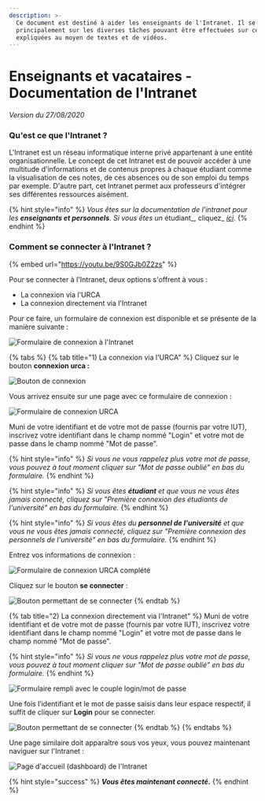 ```yaml
---
description: >-
  Ce document est destiné à aider les enseignants de l'Intranet. Il se concentre
  principalement sur les diverses tâches pouvant être effectuées sur ce site
  expliquées au moyen de textes et de vidéos.
---
```


# Enseignants et vacataires - Documentation de l'Intranet

_Version du 27/08/2020_

### Qu'est ce que l'Intranet ? 

L'Intranet est un réseau informatique interne privé appartenant à une entité organisationnelle. Le concept de cet Intranet est de pouvoir accéder à une multitude d'informations et de contenus propres à chaque étudiant comme la visualisation de ces notes, de ces absences ou de son emploi du temps par exemple. D'autre part, cet Intranet permet aux professeurs d'intégrer ses différentes ressources aisément.

{% hint style="info" %}
_Vous êtes sur la documentation de l'intranet pour les **enseignants et personnels**. Si vous êtes un_ étudiant_, cliquez_ [_ici_](https://app.gitbook.com/@dannebicque/s/intranet/~/drafts/-LzHiccbPZawhyR8nTHu/eleve-documentation-de-lintranet)_._
{% endhint %}

### Comment se connecter à l'Intranet ?

{% embed url="https://youtu.be/9S0GJb0Z2zs" %}

Pour se connecter à l'Intranet, deux options s'offrent à vous : 

* La connexion via l'URCA
* La connexion directement via l'Intranet

Pour ce faire, un formulaire de connexion est disponible et se présente de la manière suivante :

![Formulaire de connexion &#xE0; l&apos;Intranet](.gitbook/assets/image%20%2819%29.png)

{% tabs %}
{% tab title="1\) La connexion via l\'URCA" %}
Cliquez sur le bouton **connexion urca :**

![Bouton de connexion](.gitbook/assets/image%20%282%29.png)

Vous arrivez ensuite sur une page avec ce formulaire de connexion :

![Formulaire de connexion URCA](.gitbook/assets/image%20%283%29.png)

Muni de votre identifiant et de votre mot de passe \(fournis par votre IUT\), inscrivez votre identifiant dans le champ nommé "Login" et votre mot de passe dans le champ nommé "Mot de passe". 

{% hint style="info" %}
_Si vous ne vous rappelez plus votre mot de passe, vous pouvez à tout moment cliquer sur "Mot de passe oublié" en bas du formulaire._
{% endhint %}

{% hint style="info" %}
_Si vous êtes **étudiant** et que vous ne vous êtes jamais connecté, cliquez sur "Première connexion des étudiants de l'université" en bas du formulaire._
{% endhint %}

{% hint style="info" %}
_Si vous êtes du **personnel de l'université** et que vous ne vous êtes jamais connecté, cliquez sur "Première connexion des personnels de l'université" en bas du formulaire._
{% endhint %}

Entrez vos informations de connexion :

![Formulaire de connexion URCA compl&#xE9;t&#xE9;](.gitbook/assets/image%20%286%29.png)

Cliquez sur le bouton **se connecter** :

![Bouton permettant de se connecter](.gitbook/assets/image%20%2810%29.png)
{% endtab %}

{% tab title="2\) La connexion directement via l\'Intranet" %}
Muni de votre identifiant et de votre mot de passe \(fournis par votre IUT\), inscrivez votre identifiant dans le champ nommé "Login" et votre mot de passe dans le champ nommé "Mot de passe". 

{% hint style="info" %}
_Si vous ne vous rappelez plus votre mot de passe, vous pouvez à tout moment cliquer sur "Mot de passe oublié" en bas du formulaire._
{% endhint %}

![Formulaire rempli avec le couple login/mot de passe](.gitbook/assets/image%20%2813%29.png)

Une fois l’identifiant et le mot de passe saisis dans leur espace respectif, il suffit de cliquer sur **Login** pour se connecter.

![Bouton permettant de se connecter](.gitbook/assets/image%20%2816%29.png)
{% endtab %}
{% endtabs %}

Une page similaire doit apparaître sous vos yeux, vous pouvez maintenant naviguer sur l'Intranet :

![Page d&apos;accueil \(dashboard\) de l&apos;Intranet](.gitbook/assets/image%20%287%29.png)

{% hint style="success" %}
_**Vous êtes maintenant connecté.**_
{% endhint %}

### 



### 

